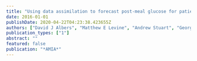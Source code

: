 ```yaml
---
title: "Using data assimilation to forecast post-meal glucose for patients with type 2 diabetes."
date: 2016-01-01
publishDate: 2020-04-22T04:23:38.423655Z
authors: ["David J Albers", "Matthew E Levine", "Andrew Stuart", "George Hripcsak", "Lena Mamykina"]
publication_types: ["1"]
abstract: ""
featured: false
publication: "*AMIA*"
---
```


